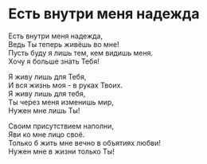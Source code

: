 # Есть внутри меня надежда
Есть внутри меня надежда,  
Ведь Ты теперь живёшь во мне!  
Пусть буду я лишь тем, кем видишь меня.  
Хочу я больше знать Тебя!  
  
Я живу лишь для Тебя,  
И вся жизнь моя - в руках Твоих.  
Я живу лишь для тебя,  
Ты через меня изменишь мир,  
Нужен мне лишь Ты!  
  
Своим присутствием наполни,  
Яви ко мне лицо своё.  
Только б жить мне вечно в объятиях любви!  
Нужен мне в жизни только Ты!  
